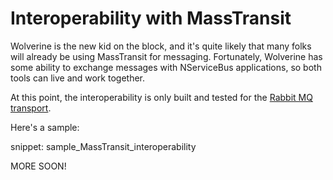 # Interoperability with MassTransit

Wolverine is the new kid on the block, and it's quite likely that many folks will already be using MassTransit for messaging.
Fortunately, Wolverine has some ability to exchange messages with NServiceBus applications, so both tools can live and
work together.

At this point, the interoperability is only built and tested for the [Rabbit MQ transport](./transports/rabbitmq.md).

Here's a sample:

snippet: sample_MassTransit_interoperability

MORE SOON!